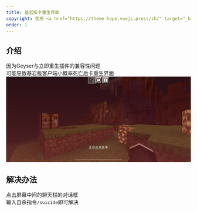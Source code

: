 ```yaml
---
title: 基岩版卡重生界面
copyright: 使用 <a href="https://theme-hope.vuejs.press/zh/" target="_blank">VuePress Theme Hope</a> 主题 | Copyleft© 2023 Craft233  <a href="https://icp.gov.moe/?keyword=20232336" target="_blank">萌ICP备20232336号</a>
order: 1
---
```

## 介绍
因为Geyser与立即重生插件的兼容性问题  
可能导致基岩版客户端小概率死亡后卡重生界面  
![](../.vuepress/public/docs/bedrock_bug/bedrock.jpg)
## 解决办法
点击屏幕中间的聊天栏的对话框  
输入自杀指令<code>/suicide</code>即可解决